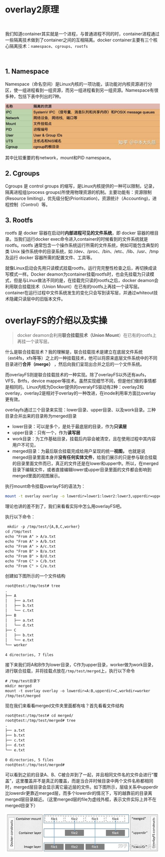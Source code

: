 # overlay2原理

‍

我们知道container其实就是一个进程，与普通进程不同的时，container进程通过一些隔离技术做到了container之间的互相隔离。docker container主要有三个核心隔离技术：`namespace`​、`cgroups`​、`rootfs`​

‍

## 1. Namespace

Namespace（命名空间）是Linux内核的一项功能，该功能对内核资源进行分区，使一组进程看到一组资源，而另一组进程看到另一组资源。Namespace有很多种，包括下表中列出的7种。

![](assets/net-img-v2-5c1f3f22a222391dafe762300e34361c_720w-20231010141230-zst6lq3.jpg "linux namespace的名称以及对应的隔离资源")​

其中比较重要的有network，mount和PID namespace。

## 2. Cgroups

Cgroups 是 control groups  的缩写，是Linux内核提供的一种可以限制，记录，隔离进程组(process  groups)所使用物理资源的机制。主要功能有：资源限制(Resource  limiting)，优先级分配(Prioritization)，资源统计（Accounting)，进程控制（Control）等。

## 3. Rootfs

rootfs 是 docker 容器在启动时**内部进程可见的文件系统**，即  docker 容器的根目录。当我们运行docker exec命令进入container的时候看到的文件系统就是rootfs。rootfs  通常包含一个操作系统运行所需的文件系统，例如可能包含典型的类 Unix 操作系统中的目录系统，如  /dev、/proc、/bin、/etc、/lib、/usr、/tmp 及运行 docker 容器所需的配置文件、工具等。

就像Linux启动会先用只读模式挂载rootfs，运行完完整性检查之后，再切换成读写模式一样。Docker   deamon为container挂载rootfs时，也会先挂载为只读模式，但是与Linux做法不同的是，在挂载完只读的rootfs之后，docker  deamon会利用联合挂载技术（Union  Mount）在已有的rootfs上再挂一个读写层。container在运行过程中文件系统发生的变化只会写到读写层，并通过whiteout技术隐藏只读层中的旧版本文件。

# overlayFS的介绍以及实操

> docker deamon会利用**联合挂载技术（Union Mount**）在已有的rootfs上再挂一个读写层。

什么是联合挂载技术？我的理解是，联合挂载技术是建立在底层文件系统（ext4fs，xfs等等）之上的一种挂载技术，他可以将原来底层文件系统中的不同目录进行**合并（merge）** ，然后向我们呈现出合并之后的一个文件系统。

而overlayFS则是联合挂载技术的一种实现。除了overlayFS以外还有aufs，VFS，Brtfs，device   mapper等技术。虽然实现细节不同，但是他们做的事情都是相同的。Linux内核为Docker提供的overalyFS驱动有2种：overlay2和overlay，overlay2是相对于overlay的一种改进，在inode利用率方面比overlay更有效。

overlayfs通过三个目录来实现：lower目录、upper目录、以及work目录。三种目录合并出来的目录称为merged目录

* lower目录：可以是多个，是处于最底层的目录，作为**只读层**
* upper目录：只有一个，作为**读写层**
* work目录：为工作基础目录，挂载后内容会被清空，且在使用过程中其内容用户不可见，
* merged目录：为最后联合挂载完成给用户呈现的统一**视图，** 也就是说merged目录里面本身并**没有任何实体文件**，给我们展示的只是参与联合挂载的目录里面文件而已，真正的文件还是在lower和upper中。所以，在merged目录下编辑文件，或者直接编辑lower或upper目录里面的文件都会影响到merged里面的视图展示。

执行mount命令挂载overlayFS的语法为：

```bash
mount -t overlay overlay -o lowerdir=lower1:lower2:lower3,upperdir=upper,workdir=work merged_dir
```

理论也讲的差不到了，我们来看看实际中怎么用overlayFS吧。

执行以下命令：

```text
 mkdir -p /tmp/test/{A,B,C,worker}
cd /tmp/test
echo "From A" > A/a.txt
echo "From A" > A/b.txt
echo "From A" > A/c.txt 
echo "From B" > B/a.txt
echo "From B" > B/d.txt
echo "From C" > C/b.txt
echo "From C" > C/e.txt
```

创建如下图所示的一个文件结构

```text
root@test:/tmp/test# tree
.
├── A
│   ├── a.txt
│   ├── b.txt
│   └── c.txt
├── B
│   ├── a.txt
│   └── d.txt
├── C
│   ├── b.txt
│   └── e.txt
└── worker

4 directories, 7 files
```

接下来我们将A和B作为lower目录，C作为upper目录，worker做为work目录，进行联合挂载，并将挂载点放在`/tmp/test/merged`​ 上，执行以下命令

```text
# /tmp/test目录下
mkdir merged
mount -t overlay overlay -o lowerdir=A:B,upperdir=C,workdir=worker /tmp/test/merged
```

现在我们来看看merged文件夹里面都有啥？首先看看文件结构

```text
root@test:/tmp/test# cd merged/
root@test:/tmp/test/merged# tree
.
├── a.txt
├── b.txt
├── c.txt
├── d.txt
└── e.txt

0 directories, 5 files
root@test:/tmp/test/merged# 
```

可以看到之前的目录A、B、C被合并到了一起，并且相同文件名的文件会进行“覆盖”，这里覆盖并不是真正的覆盖，而是当合并时候目录中两个文件名称都相同时，merged层目录会显示离它最近层的文件。如下图所示，层级关系中upperdir比lowerdir更靠近merged层，而多个lowerdir的情况下，写的越靠前的目录离merged层目录越近。（这里merged层的file为虚线外框，表示文件实际上并不在merged目录下）

![v2-96c3001ff30bc079939e67d4194300da_r](assets/v2-96c3001ff30bc079939e67d4194300da_r-20231010181939-tfsfrla.jpg "overlayFS文件层级关系")​

‍
